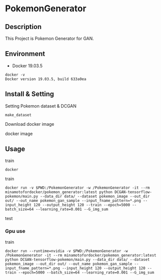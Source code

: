 # PokemonGenerator

## Description

This Project is Pokemon Generator for GAN.

## Environment

- Docker 19.03.5

```
docker -v
Docker version 19.03.5, build 633a0ea
```

## Install & Setting

Setting Pokemon dataset & DCGAN

```
make_dataset
```

Download docker image

docker image

## Usage
train
```
docker
```

train
```
docker run -v $PWD:/PokemonGenerator -w /PokemonGenerator -it --rm minamotofordocker/pokemon_generator:latest python DCGAN-tensorflow-pokemon/main.py --data_dir data/ --dataset pokemon_image --out_dir out/ --out_name pokemon_gan_sample --input_fname_pattern=*.png --input_height 120 --output_height 120 --train --epoch=5000 --batch_size=64 --learning_rate=0.001 --G_img_sum
```

test
<!-- ```
docker run -v $PWD:/PokemonGenerator -it --rm minamotofordocker/pokemon_generator:latest python PokemonGenerator/DCGAN-tensorflow/main.py --dataset pokemon_image --data_dir PokemonGenerator/data/ --out_dir PokemonGenerator/out/ --out_name '20191202.180028 - data - pokemon_image - x120.z100.uniform_signed.y120.b64' --input_fname_pattern=*.png --input_height 120 --output_height 120 --G_img_sum
``` -->

### Gpu use
train
```
docker run --runtime=nvidia -v $PWD:/PokemonGenerator -w /PokemonGenerator -it --rm minamotofordocker/pokemon_generator:latest python DCGAN-tensorflow-pokemon/main.py --data_dir data/ --dataset pokemon_image --out_dir out/ --out_name pokemon_gan_sample --input_fname_pattern=*.png --input_height 120 --output_height 120 --train --epoch=5000 --batch_size=64 --learning_rate=0.001 --G_img_sum
```
